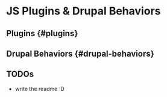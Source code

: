 # JS Plugins & Drupal Behaviors

## Plugins {#plugins}

## Drupal Behaviors {#drupal-behaviors}

## TODOs
- write the readme :D
